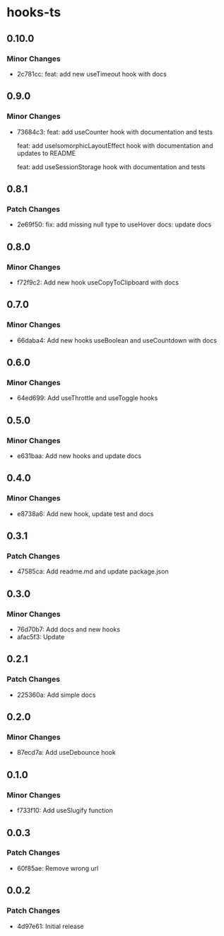 # hooks-ts

## 0.10.0

### Minor Changes

- 2c781cc: feat: add new useTimeout hook with docs

## 0.9.0

### Minor Changes

- 73684c3: feat: add useCounter hook with documentation and tests

  feat: add useIsomorphicLayoutEffect hook with documentation and updates to README

  feat: add useSessionStorage hook with documentation and tests

## 0.8.1

### Patch Changes

- 2e69f50: fix: add missing null type to useHover
  docs: update docs

## 0.8.0

### Minor Changes

- f72f9c2: Add new hook useCopyToClipboard with docs

## 0.7.0

### Minor Changes

- 66daba4: Add new hooks useBoolean and useCountdown with docs

## 0.6.0

### Minor Changes

- 64ed699: Add useThrottle and useToggle hooks

## 0.5.0

### Minor Changes

- e631baa: Add new hooks and update docs

## 0.4.0

### Minor Changes

- e8738a6: Add new hook, update test and docs

## 0.3.1

### Patch Changes

- 47585ca: Add readme.md and update package.json

## 0.3.0

### Minor Changes

- 76d70b7: Add docs and new hooks
- afac5f3: Update

## 0.2.1

### Patch Changes

- 225360a: Add simple docs

## 0.2.0

### Minor Changes

- 87ecd7a: Add useDebounce hook

## 0.1.0

### Minor Changes

- f733f10: Add useSlugify function

## 0.0.3

### Patch Changes

- 60f85ae: Remove wrong url

## 0.0.2

### Patch Changes

- 4d97e61: Initial release

